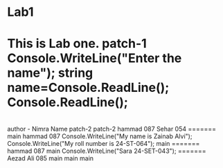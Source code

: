 # Lab1
This is Lab one.
 patch-1
Console.WriteLine("Enter the name");
string name=Console.ReadLine();
Console.ReadLine();
=======
<br>
author - Nimra
Name 
patch-2
patch-2
hammad 087
Sehar 054
=======
main
hammad 087
Console.WriteLine("My name is Zainab Alvi");
Console.WriteLine("My roll number is 24-ST-064");
 main
=======
hammad 087 main
Console.WriteLine("Sara 24-SET-043");
=======
Aezad Ali 085
 main
 main
 main
